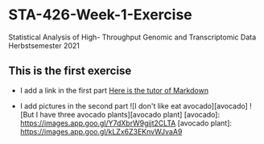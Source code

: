 # STA-426-Week-1-Exercise
Statistical Analysis of High- Throughput Genomic and Transcriptomic Data  Herbstsemester 2021


## This is the first exercise

* I add a link in the first part
[Here is the tutor of Markdown](https://www.markdowntutorial.com)

* I add pictures in the second part
![I don't like eat avocado][avocado]
![But I have three avocado plants][avocado plant]
[avocado]: https://images.app.goo.gl/Y7dXbrW9gijt2CLTA
[avocado plant]: https://images.app.goo.gl/kLZx6Z3EKnvWJvaA9
